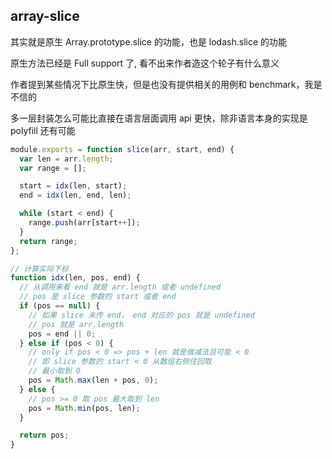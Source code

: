 ## array-slice

其实就是原生 Array.prototype.slice 的功能，也是 lodash.slice 的功能

原生方法已经是 Full support 了, 看不出来作者造这个轮子有什么意义

作者提到某些情况下比原生快，但是也没有提供相关的用例和 benchmark，我是不信的

多一层封装怎么可能比直接在语言层面调用 api 更快，除非语言本身的实现是 polyfill 还有可能

```js
module.exports = function slice(arr, start, end) {
  var len = arr.length;
  var range = [];

  start = idx(len, start);
  end = idx(len, end, len);

  while (start < end) {
    range.push(arr[start++]);
  }
  return range;
};

// 计算实际下标
function idx(len, pos, end) {
  // 从调用来看 end 就是 arr.length 或者 undefined
  // pos 是 slice 参数的 start 或者 end
  if (pos == null) {
    // 如果 slice 未传 end， end 对应的 pos 就是 undefined
    // pos 就是 arr.length
    pos = end || 0;
  } else if (pos < 0) {
    // only if pos < 0 => pos + len 就是做减法且可能 < 0
    // 即 slice 参数的 start < 0 从数组右侧往回取
    // 最小取到 0
    pos = Math.max(len + pos, 0);
  } else {
    // pos >= 0 取 pos 最大取到 len
    pos = Math.min(pos, len);
  }

  return pos;
}
```